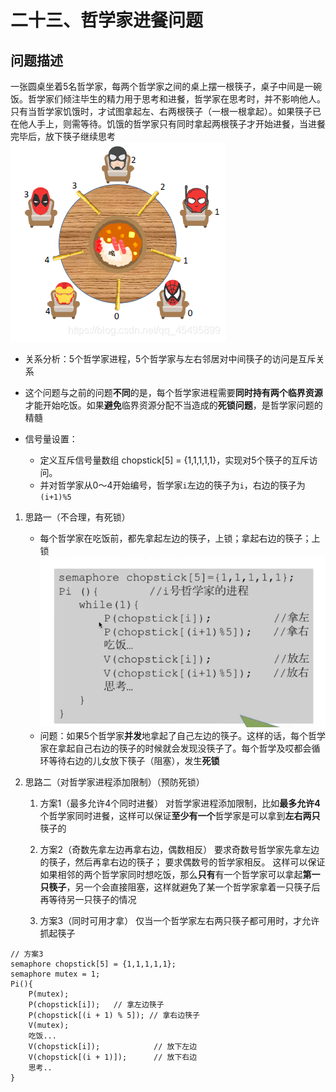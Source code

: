 # 二十三、哲学家进餐问题

## 问题描述
一张圆桌坐着5名哲学家，每两个哲学家之间的桌上摆一根筷子，桌子中间是一碗饭。哲学家们倾注毕生的精力用于思考和进餐，哲学家在思考时，并不影响他人。只有当哲学家饥饿时，才试图拿起左、右两根筷子（一根一根拿起）。如果筷子已在他人手上，则需等待。饥饿的哲学家只有同时拿起两根筷子才开始进餐，当进餐完毕后，放下筷子继续思考
![](%E4%BA%8C%E5%8D%81%E4%B8%89%E3%80%81%E5%93%B2%E5%AD%A6%E5%AE%B6%E8%BF%9B%E9%A4%90%E9%97%AE%E9%A2%98/5290FD84-0532-4697-8B63-8B9941629FD2.png)
* 关系分析：5个哲学家进程，5个哲学家与左右邻居对中间筷子的访问是互斥关系

* 这个问题与之前的问题**不同**的是，每个哲学家进程需要**同时持有两个临界资源**才能开始吃饭。如果**避免**临界资源分配不当造成的**死锁问题**，是哲学家问题的精髓

* 信号量设置：
	* 定义互斥信号量数组 chopstick[5] = {1,1,1,1,1}，实现对5个筷子的互斥访问。
	* 并对哲学家从0～4开始编号，哲学家`i`左边的筷子为`i`，右边的筷子为`(i+1)%5`
	

1. 思路一（不合理，有死锁）
	* 每个哲学家在吃饭前，都先拿起左边的筷子，上锁；拿起右边的筷子；上锁
![](%E4%BA%8C%E5%8D%81%E4%B8%89%E3%80%81%E5%93%B2%E5%AD%A6%E5%AE%B6%E8%BF%9B%E9%A4%90%E9%97%AE%E9%A2%98/%E6%88%AA%E5%B1%8F2021-04-06%2016.41.14.png)
	* 问题：如果5个哲学家**并发**地拿起了自己左边的筷子。这样的话，每个哲学家在拿起自己右边的筷子的时候就会发现没筷子了。每个哲学及哎都会循环等待右边的儿女放下筷子（阻塞），发生**死锁**

2. 思路二（对哲学家进程添加限制）（预防死锁）
	1. 方案1（最多允许4个同时进餐）
	对哲学家进程添加限制，比如**最多允许4**个哲学家同时进餐，这样可以保证**至少有一个**哲学家是可以拿到**左右两只**筷子的

	2. 方案2（奇数先拿左边再拿右边，偶数相反）
	要求奇数号哲学家先拿左边的筷子，然后再拿右边的筷子；
	要求偶数号的哲学家相反。
	这样可以保证如果相邻的两个哲学家同时想吃饭，那么**只有**有一个哲学家可以拿起**第一只筷子**，另一个会直接阻塞，这样就避免了某一个哲学家拿着一只筷子后再等待另一只筷子的情况

	3. 方案3（同时可用才拿）
	仅当一个哲学家左右两只筷子都可用时，才允许抓起筷子
```
// 方案3
semaphore chopstick[5] = {1,1,1,1,1};
semaphore mutex = 1;
Pi(){
	P(mutex);
	P(chopstick[i]);   // 拿左边筷子
	P(chopstick[(i + 1) % 5]); // 拿右边筷子
	V(mutex);
	吃饭...
	V(chopstick[i]); 			// 放下左边
	V(chopstick[(i + 1)]);		// 放下右边
	思考..
}
```